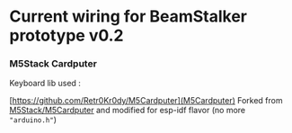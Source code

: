 # Current wiring for BeamStalker prototype v0.2

### M5Stack Cardputer

Keyboard lib used :

[https://github.com/Retr0Kr0dy/M5Cardputer](M5Cardputer) Forked from [M5Stack/M5Cardputer](https://github.com/m5stack/M5Cardputer) and modified for esp-idf flavor (no more `"arduino.h"`)

